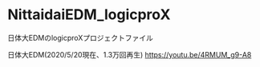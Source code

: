 # NittaidaiEDM_logicproX
日体大EDMのlogicproXプロジェクトファイル

日体大EDM(2020/5/20現在、1.3万回再生)
https://youtu.be/4RMUM_g9-A8
